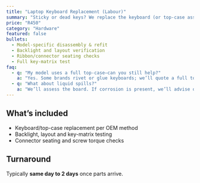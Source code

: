 ```yaml
---
title: "Laptop Keyboard Replacement (Labour)"
summary: "Sticky or dead keys? We replace the keyboard (or top-case assembly) and verify every key and backlight."
price: "R450"
category: "Hardware"
featured: false
bullets:
  - Model-specific disassembly & refit
  - Backlight and layout verification
  - Ribbon/connector seating checks
  - Full key-matrix test
faq:
  - q: "My model uses a full top-case—can you still help?"
    a: "Yes. Some brands rivet or glue keyboards; we’ll quote a full top-case swap where required."
  - q: "What about liquid spills?"
    a: "We’ll assess the board. If corrosion is present, we’ll advise options before proceeding."
---
```


## What’s included
- Keyboard/top-case replacement per OEM method  
- Backlight, layout and key-matrix testing  
- Connector seating and screw torque checks

## Turnaround
Typically **same day to 2 days** once parts arrive.
